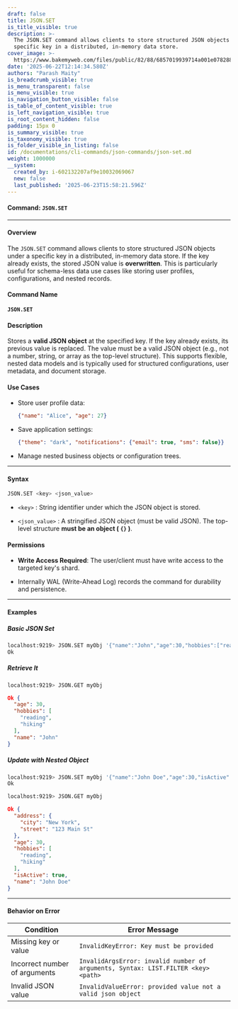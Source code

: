 ```yaml
---
draft: false
title: JSON.SET
is_title_visible: true
description: >-
  The JSON.SET command allows clients to store structured JSON objects under a
  specific key in a distributed, in-memory data store.
cover_image: >-
  https://www.bakemyweb.com/files/public/82/88/6857019939714a001e078288/i/5c/5e/685701b8a14834001f8a5c5e/original?name=logo-large.png&mimetype=image/png&cd=inline
date: '2025-06-22T12:14:34.580Z'
authors: "Parash Maity"
is_breadcrumb_visible: true
is_menu_transparent: false
is_menu_visible: true
is_navigation_button_visible: false
is_table_of_content_visible: true
is_left_navigation_visible: true
is_root_content_hidden: false
padding: 15px 0
is_summary_visible: true
is_taxonomy_visible: true
is_folder_visible_in_listing: false
id: /documentations/cli-commands/json-commands/json-set.md
weight: 1000000
__system:
  created_by: i-602132207af9e10032069067
  new: false
  last_published: '2025-06-23T15:58:21.596Z'
---
```

#### Command: `JSON.SET` 

***

#### **Overview**

The `JSON.SET` command allows clients to store structured JSON objects under a specific key in a distributed, in-memory data store. If the key already exists, the stored JSON value is **overwritten**. This is particularly useful for schema-less data use cases like storing user profiles, configurations, and nested records.

#### **Command Name**

**`JSON.SET`**

#### **Description**

Stores a **valid JSON object** at the specified key.
If the key already exists, its previous value is replaced.
The value must be a valid JSON object (e.g., not a number, string, or array as the top-level structure). This supports flexible, nested data models and is typically used for structured configurations, user metadata, and document storage.

#### **Use Cases**

* Store user profile data:

  ```json 
  {"name": "Alice", "age": 27}
  ```

* Save application settings:

  ```json 
  {"theme": "dark", "notifications": {"email": true, "sms": false}}
  ```

* Manage nested business objects or configuration trees.

***

#### **Syntax**

```bash 
JSON.SET <key> <json_value>
```

*  `<key>` : String identifier under which the JSON object is stored.

*  `<json_value>` : A stringified JSON object (must be valid JSON). The top-level structure **must be an object ( `{}` )**.

#### **Permissions**

* **Write Access Required**: The user/client must have write access to the targeted key's shard.

* Internally WAL (Write-Ahead Log) records the command for durability and persistence.

***

#### **Examples**

##### Basic JSON Set

```bash 
localhost:9219> JSON.SET myObj '{"name":"John","age":30,"hobbies":["reading","hiking"]}'
Ok
```

##### Retrieve It

```bash 
localhost:9219> JSON.GET myObj
```
```json 
Ok {
  "age": 30,
  "hobbies": [
    "reading",
    "hiking"
  ],
  "name": "John"
}
```

##### Update with Nested Object

```bash 
localhost:9219> JSON.SET myObj '{"name":"John Doe","age":30,"isActive":true,"hobbies":["reading","hiking"],"address":{"street":"123 Main St","city":"New York"}}'
Ok
```

```bash 
localhost:9219> JSON.GET myObj
```
```json 
Ok {
  "address": {
    "city": "New York",
    "street": "123 Main St"
  },
  "age": 30,
  "hobbies": [
    "reading",
    "hiking"
  ],
  "isActive": true,
  "name": "John Doe"
}
```

***

#### **Behavior on Error**

| Condition                     | Error Message                                                                       |
| ----------------------------- | ----------------------------------------------------------------------------------- |
| Missing key or value          |  `InvalidKeyError: Key must be provided`                                            |
| Incorrect number of arguments |  `InvalidArgsError: invalid number of arguments, Syntax: LIST.FILTER <key> <path>`  |
| Invalid JSON value            |  `InvalidValueError: provided value not a valid json object`                        |

 
